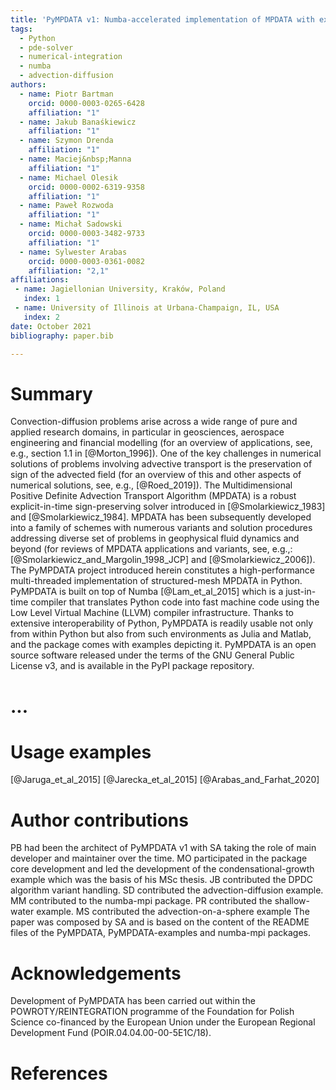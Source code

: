 ```yaml
---
title: 'PyMPDATA v1: Numba-accelerated implementation of MPDATA with examples in Python, Julia and Matlab'
tags:
  - Python
  - pde-solver 
  - numerical-integration 
  - numba 
  - advection-diffusion
authors:
  - name: Piotr Bartman
    orcid: 0000-0003-0265-6428
    affiliation: "1"
  - name: Jakub Banaśkiewicz
    affiliation: "1"
  - name: Szymon Drenda
    affiliation: "1"
  - name: Maciej&nbsp;Manna
    affiliation: "1"
  - name: Michael Olesik
    orcid: 0000-0002-6319-9358
    affiliation: "1"
  - name: Paweł Rozwoda
    affiliation: "1"
  - name: Michał Sadowski
    orcid: 0000-0003-3482-9733
    affiliation: "1"
  - name: Sylwester Arabas
    orcid: 0000-0003-0361-0082
    affiliation: "2,1"
affiliations:
 - name: Jagiellonian University, Kraków, Poland 
   index: 1
 - name: University of Illinois at Urbana-Champaign, IL, USA
   index: 2
date: October 2021
bibliography: paper.bib

---
```


# Summary

Convection-diffusion problems arise across a wide range of pure and applied research domains,
  in particular in geosciences, aerospace engineering and financial modelling
  (for an overview of applications, see, e.g., section 1.1 in [@Morton_1996]).
One of the key challenges in numerical solutions of problems involving advective transport is
  the preservation of sign of the advected field (for an overview of this and other
  aspects of numerical solutions, see, e.g., [@Roed_2019]).
The Multidimensional Positive Definite Advection Transport Algorithm (MPDATA) is a robust 
  explicit-in-time sign-preserving solver introduced in [@Smolarkiewicz_1983] and [@Smolarkiewicz_1984].
MPDATA has been subsequently developed into a family of schemes with numerous variants 
  and solution procedures addressing diverse set of problems in geophysical fluid dynamics and beyond
  (for reviews of MPDATA applications and variants, see, e.g.,: [@Smolarkiewicz_and_Margolin_1998_JCP] and 
  [@Smolarkiewicz_2006]).
The PyMPDATA project introduced herein constitutes a high-performance multi-threaded implementation of
  structured-mesh MPDATA in Python.
PyMPDATA is built on top of Numba [@Lam_et_al_2015] which is a just-in-time compiler 
  that translates Python code into fast machine code using the Low Level Virtual Machine (LLVM)
  compiler infrastructure.
Thanks to extensive interoperability of Python, PyMPDATA is readily usable not only from within Python
  but also from such environments as Julia and Matlab, and the package comes with examples depicting it.
PyMPDATA is an open source software released under the terms of the GNU General Public License v3,
  and is available in the PyPI package repository.

# ...
  
# Usage examples

[@Jaruga_et_al_2015]
[@Jarecka_et_al_2015]
[@Arabas_and_Farhat_2020]

# Author contributions

PB had been the architect of PyMPDATA v1 with SA taking the role of main developer and maintainer over the time.
MO participated in the package core development and led the development of the condensational-growth example which was the basis of his MSc thesis.
JB contributed the DPDC algorithm variant handling.
SD contributed the advection-diffusion example.
MM contributed to the numba-mpi package.
PR contributed the shallow-water example.
MS contributed the advection-on-a-sphere example
The paper was composed by SA and is based on the content of the README files of the PyMPDATA, PyMPDATA-examples and numba-mpi packages.

# Acknowledgements

Development of PyMPDATA has been carried out within the POWROTY/REINTEGRATION programme of the Foundation for Polish Science co-financed by the European Union under the European Regional Development Fund (POIR.04.04.00-00-5E1C/18).

# References
